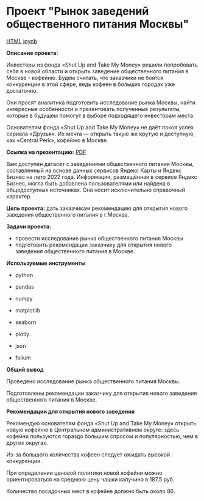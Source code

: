 # Проект "Рынок заведений общественного питания Москвы" 


[HTML](https://github.com/AVRotaev/yandex_practicum_Portfolio/blob/main/Moscow_catering_market_research/Moscow_catering_market_research_final_portfolio.html) [ipynb](https://github.com/AVRotaev/yandex_practicum_Portfolio/blob/main/Moscow_catering_market_research/Moscow_catering_market_research_final_portfolio.ipynb)



**Описание проекта:**

Инвесторы из фонда «Shut Up and Take My Money» решили попробовать себя в новой области и открыть заведение общественного питания в Москве - кофейню. Будем считать, что заказчики не боятся конкуренции в этой сфере, ведь кофеен в больших городах уже достаточно. 

Они просят аналитика подготовить исследование рынка Москвы, найти интересные особенности и презентовать полученные результаты, которые в будущем помогут в выборе подходящего инвесторам места. 

Основателям фонда «Shut Up and Take My Money» не даёт покоя успех сериала «Друзья». Их мечта — открыть такую же крутую и доступную, как «Central Perk», кофейню в Москве.

**Ссылка на презентацию:** [PDF](https://clck.ru/3A7Xse)

Вам доступен датасет с заведениями общественного питания Москвы, составленный на основе данных сервисов Яндекс Карты и Яндекс Бизнес на лето 2022 года. Информация, размещённая в сервисе Яндекс Бизнес, могла быть добавлена пользователями или найдена в общедоступных источниках. Она носит исключительно справочный характер.

**Цель проекта:** дать заказчикам рекомендацию для открытия нового заведения общественного питания в г.Москва.

**Задачи проекта:**

- провести исследование рынка общественного питания Москвы
- подготовить рекомендации заказчику для открытия нового заведения общественного питания в Москве.

**Используемые инструменты**

- python

- pandas

- numpy

- matplotlib

- seaborn

- plotly

- json

- folium
  

**Общий вывод**

Проведено  исследование рынка общественного питания Москвы.

Подготовлены рекомендации заказчику для открытия нового заведения общественного питания в Москве.

**Рекомендации для открытия нового заведения**

Рекомендую основателям фонда «Shut Up and Take My Money» открыть новую кофейню в Центральном административном округе: здесь кофейни пользуются гораздо большим спросом и популярностью, чем в других округах. 

Из-за большого количества кофеен следует ожидать высокой конкуренции. 

При определении ценовой политики новой кофейни можно ориентироваться на среднюю цену чашки капучино в 187,5 руб. 

Количество посадочных мест в кофейне должно быть около 86. 
